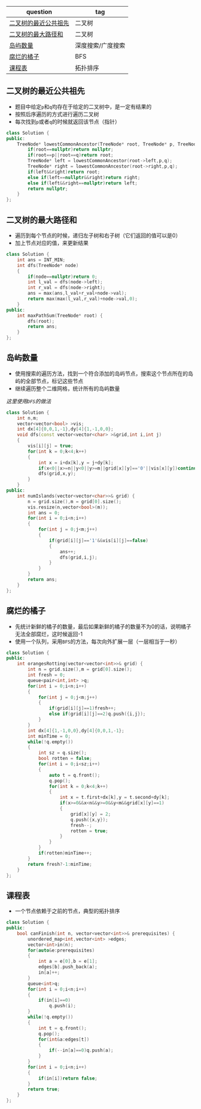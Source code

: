 | question                                                     | tag               |
| ------------------------------------------------------------ | ----------------- |
| [二叉树的最近公共祖先](https://leetcode.cn/problems/lowest-common-ancestor-of-a-binary-tree?envType=study-plan-v2&envId=top-100-liked) | 二叉树            |
| [二叉树的最大路径和](https://leetcode.cn/problems/binary-tree-maximum-path-sum?envType=study-plan-v2&envId=top-100-liked) | 二叉树            |
| [岛屿数量](https://leetcode.cn/problems/number-of-islands?envType=study-plan-v2&envId=top-100-liked) | 深度搜索/广度搜索 |
| [腐烂的橘子](https://leetcode.cn/problems/rotting-oranges?envType=study-plan-v2&envId=top-100-liked) | BFS               |
| [课程表](https://leetcode.cn/problems/course-schedule?envType=study-plan-v2&envId=top-100-liked) | 拓扑排序          |



## 二叉树的最近公共祖先

- 题目中给定`p`和`q`均存在于给定的二叉树中，是一定有结果的
- 按照后序遍历的方式进行遍历二叉树
- 每次找到`p`或者`q`的时候就返回该节点（指针）

```c++
class Solution {
public:
    TreeNode* lowestCommonAncestor(TreeNode* root, TreeNode* p, TreeNode* q) {
        if(root==nullptr)return nullptr;
        if(root==p||root==q)return root;
        TreeNode* left = lowestCommonAncestor(root->left,p,q);
        TreeNode* right = lowestCommonAncestor(root->right,p,q);
        if(left&&right)return root;
        else if(left==nullptr&&right)return right;
        else if(left&&right==nullptr)return left;
        return nullptr;
    }
};
```

## 二叉树的最大路径和

- 遍历到每个节点的时候，递归左子树和右子树（它们返回的值可以是0）
- 加上节点对应的值，来更新结果

```c++
class Solution {
    int ans = INT_MIN;
    int dfs(TreeNode* node)
    {
        if(node==nullptr)return 0;
        int l_val = dfs(node->left);
        int r_val = dfs(node->right);
        ans = max(ans,l_val+r_val+node->val);
        return max(max(l_val,r_val)+node->val,0);
    }
public:
    int maxPathSum(TreeNode* root) {
        dfs(root);
        return ans;
    }
};
```

## 岛屿数量

- 使用搜索的遍历方法，找到一个符合添加的岛屿节点，搜索这个节点所在的岛屿的全部节点，标记这些节点
- 继续遍历整个二维网格，统计所有的岛屿数量

*这里使用`DFS`的做法*

```c++
class Solution {
    int n,m;
    vector<vector<bool> >vis; 
    int dx[4]{0,0,1,-1},dy[4]{1,-1,0,0};
    void dfs(const vector<vector<char> >&grid,int i,int j)
    {
        vis[i][j] = true;
        for(int k = 0;k<4;k++)
        {
            int x = i+dx[k],y = j+dy[k];
            if(x<0||x>=n||y<0||y>=m||grid[x][y]=='0'||vis[x][y])continue;
            dfs(grid,x,y);
        }
    }
public:
    int numIslands(vector<vector<char>>& grid) {
        n = grid.size(),m = grid[0].size();
        vis.resize(n,vector<bool>(m));
        int ans = 0;
        for(int i = 0;i<n;i++)
        {
            for(int j = 0;j<m;j++)
            {
                if(grid[i][j]=='1'&&vis[i][j]==false)
                {
                    ans++;
                    dfs(grid,i,j);
                }
            }
        }
        return ans;
    }
};
```

## 腐烂的橘子

- 先统计新鲜的橘子的数量，最后如果新鲜的橘子的数量不为0的话，说明橘子无法全部腐烂，这时候返回-1
- 使用一个队列，采用`BFS`的方法，每次向外扩展一层（一层相当于一秒）



```c++
class Solution {
public:
    int orangesRotting(vector<vector<int>>& grid) {
        int n = grid.size(),m = grid[0].size();
        int fresh = 0;
        queue<pair<int,int> >q;
        for(int i = 0;i<n;i++)
        {
            for(int j = 0;j<m;j++)
            {
                if(grid[i][j]==1)fresh++;
                else if(grid[i][j]==2)q.push({i,j});
            }
        }
        int dx[4]{1,-1,0,0},dy[4]{0,0,1,-1};
        int minTime = 0;
        while(!q.empty())
        {
            int sz = q.size();
            bool rotten = false;
            for(int i = 0;i<sz;i++)
            {
                auto t = q.front();
                q.pop();
                for(int k = 0;k<4;k++)
                {
                    int x = t.first+dx[k],y = t.second+dy[k];
                    if(x>=0&&x<n&&y>=0&&y<m&&grid[x][y]==1)
                    {
                        grid[x][y] = 2;
                        q.push({x,y});
                        fresh--;
                        rotten = true;
                    }
                }
            }
            if(rotten)minTime++;
        }
        return fresh?-1:minTime;
    }
};
```

## 课程表

- 一个节点依赖于之前的节点，典型的拓扑排序

```c++
class Solution {
public:
    bool canFinish(int n, vector<vector<int>>& prerequisites) {
        unordered_map<int,vector<int> >edges;
        vector<int>in(n);
        for(auto&e:prerequisites)
        {
            int a = e[0],b = e[1];
            edges[b].push_back(a);
            in[a]++;
        }
        queue<int>q;
        for(int i = 0;i<n;i++)
        {
            if(in[i]==0)
                q.push(i);
        }
        while(!q.empty())
        {
            int t = q.front();
            q.pop();
            for(int&a:edges[t])
            {
                if(--in[a]==0)q.push(a);
            }
        }
        for(int i = 0;i<n;i++)
        {
            if(in[i])return false;
        }
        return true;
    }
};
```

